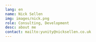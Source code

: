 ```yaml
---
lang: en
name: Nick Sellen
img: images/nick.png
role: Consulting, Development
desc: about me
contact: mailto:yunity@nicksellen.co.uk
---
```

